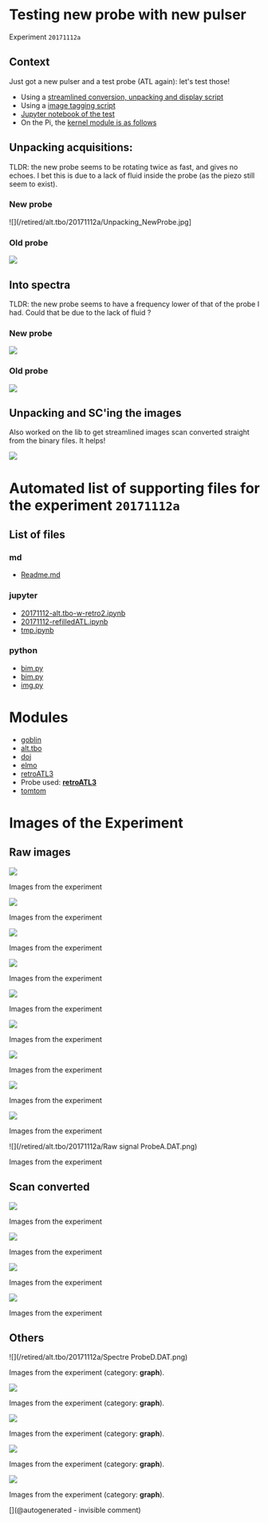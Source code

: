 # Testing new probe with new pulser 

Experiment `20171112a`

## Context

Just got a new pulser and a test probe (ATL again): let's test those!

* Using a [streamlined conversion, unpacking and display script](/retired/alt.tbo/20171112a/bim.py)
* Using a [image tagging script](/retired/alt.tbo/20171112a/img.py)
* [Jupyter notebook of the test](/retired/alt.tbo/20171112a/20171112-alt.tbo-w-retro2.ipynb)
* On the Pi, the [kernel module is as follows](/retired/alt.tbo/20171112a/module.c)

## Unpacking acquisitions:

TLDR: the new probe seems to be rotating  twice as fast, and gives no echoes. I bet this is due to a lack of fluid inside the probe (as the piezo still seem to exist).

### New probe

![](/retired/alt.tbo/20171112a/Unpacking_NewProbe.jpg]

### Old probe

![](/retired/alt.tbo/20171112a/Unpacking_ProbeC.jpg)

## Into spectra

TLDR: the new probe seems to have a frequency lower of that of the probe I had. Could that be due to the lack of fluid ?

### New probe

![](/retired/alt.tbo/20171112a/Spectre_NewProbe.DAT.png)

### Old probe

![](/retired/alt.tbo/20171112a/Spectre_ProbeA.DAT.png)

## Unpacking and SC'ing the images

Also worked on the lib to get streamlined images scan converted straight from the binary files. It helps!

![](/retired/alt.tbo/20171112a/ImagesIn_ProbeC.jpg)






# Automated list of supporting files for the __experiment `20171112a`__

## List of files

### md

* [Readme.md](/retired/alt.tbo/20171112a/Readme.md)


### jupyter

* [20171112-alt.tbo-w-retro2.ipynb](/retired/alt.tbo/20171112a/20171112-alt.tbo-w-retro2.ipynb)
* [20171112-refilledATL.ipynb](/retired/alt.tbo/20171112b/20171112-refilledATL.ipynb)
* [tmp.ipynb](/tmp.ipynb)


### python

* [bim.py](/retired/alt.tbo/20171112a/bim.py)
* [bim.py](/retired/alt.tbo/20171112b/bim.py)
* [img.py](/retired/alt.tbo/20171112a/img.py)





# Modules

* [goblin](/goblin/)
* [alt.tbo](/retired/alt.tbo/)
* [doj](/doj/)
* [elmo](/elmo/)
* [retroATL3](/retroATL3/)
* Probe used: __[retroATL3](/include/probes/auto/retroATL3.md)__
* [tomtom](/retired/tomtom/)




# Images of the Experiment

## Raw images

![](/retired/alt.tbo/20171112a/Unpacking_ProbeA.jpg)

Images from the experiment

![](/retired/alt.tbo/20171112a/Unpacking_ProbeC.jpg)

Images from the experiment

![](/retired/alt.tbo/20171112a/Unpacking_ProbeD.jpg)

Images from the experiment

![](/retired/alt.tbo/20171112a/Unpacking_ProbeB.jpg)

Images from the experiment

![](/retired/alt.tbo/20171112a/Unpacking_NewProbe.jpg)

Images from the experiment

![](/retired/alt.tbo/20171112a/Raw_signal_ProbeD.DAT.png)

Images from the experiment

![](/retired/alt.tbo/20171112a/Raw_signal_NewProbe.DAT.png)

Images from the experiment

![](/retired/alt.tbo/20171112a/Raw_signal_ProbeC.DAT.png)

Images from the experiment

![](/retired/alt.tbo/20171112a/Raw_signal_ProbeB.DAT.png)

Images from the experiment

![](/retired/alt.tbo/20171112a/Raw signal ProbeA.DAT.png)

Images from the experiment

## Scan converted

![](/retired/alt.tbo/20171112a/ImagesIn_ProbeC.jpg)

Images from the experiment

![](/retired/alt.tbo/20171112a/ImagesIn_ProbeB.jpg)

Images from the experiment

![](/retired/alt.tbo/20171112a/ImagesIn_ProbeD.jpg)

Images from the experiment

![](/retired/alt.tbo/20171112a/ImagesIn_ProbeA.jpg)

Images from the experiment

## Others

![](/retired/alt.tbo/20171112a/Spectre ProbeD.DAT.png)

Images from the experiment (category: __graph__).

![](/retired/alt.tbo/20171112a/Spectre_ProbeB.DAT.png)

Images from the experiment (category: __graph__).

![](/retired/alt.tbo/20171112a/Spectre_ProbeC.DAT.png)

Images from the experiment (category: __graph__).

![](/retired/alt.tbo/20171112a/Spectre_NewProbe.DAT.png)

Images from the experiment (category: __graph__).

![](/retired/alt.tbo/20171112a/Spectre_ProbeA.DAT.png)

Images from the experiment (category: __graph__).










[](@autogenerated - invisible comment)